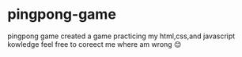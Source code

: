 # pingpong-game
pingpong game
created a game practicing my html,css,and javascript kowledge
feel free to coreect me where am wrong 😊
